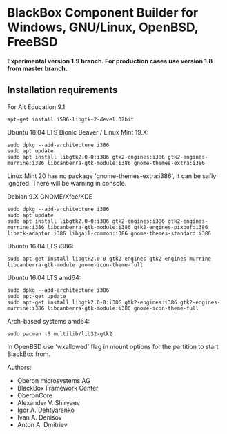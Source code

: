# BlackBox Component Builder for Windows, GNU/Linux, OpenBSD, FreeBSD

**Experimental version 1.9 branch. For production cases use version 1.8 from master branch.**

## Installation requirements

For Alt Education 9.1

	apt-get install i586-libgtk+2-devel.32bit

Ubuntu 18.04 LTS Bionic Beaver / Linux Mint 19.X:

	sudo dpkg --add-architecture i386
	sudo apt update
	sudo apt install libgtk2.0-0:i386 gtk2-engines:i386 gtk2-engines-murrine:i386 libcanberra-gtk-module:i386 gnome-themes-extra:i386

Linux Mint 20 has no package 'gnome-themes-extra:i386', it can be safly ignored. There will be warning in console.

Debian 9.X GNOME/Xfce/KDE

	sudo dpkg --add-architecture i386
	sudo apt update
	sudo apt install libgtk2.0-0:i386 gtk2-engines:i386 gtk2-engines-murrine:i386 libcanberra-gtk-module:i386 gtk2-engines-pixbuf:i386 libatk-adaptor:i386 libgail-common:i386 gnome-themes-standard:i386

Ubuntu 16.04 LTS i386:

	sudo apt-get install libgtk2.0-0 gtk2-engines gtk2-engines-murrine libcanberra-gtk-module gnome-icon-theme-full

Ubuntu 16.04 LTS amd64:

	sudo dpkg --add-architecture i386
	sudo apt-get update
	sudo apt-get install libgtk2.0-0:i386 gtk2-engines:i386 gtk2-engines-murrine:i386 libcanberra-gtk-module:i386 gnome-icon-theme-full

Arch-based systems amd64:

	sudo pacman -S multilib/lib32-gtk2

In OpenBSD use 'wxallowed' flag in mount options for the partition to start BlackBox from.

Authors:

* Oberon microsystems AG
* BlackBox Framework Center
* OberonCore
* Alexander V. Shiryaev
* Igor A. Dehtyarenko
* Ivan A. Denisov
* Anton A. Dmitriev
